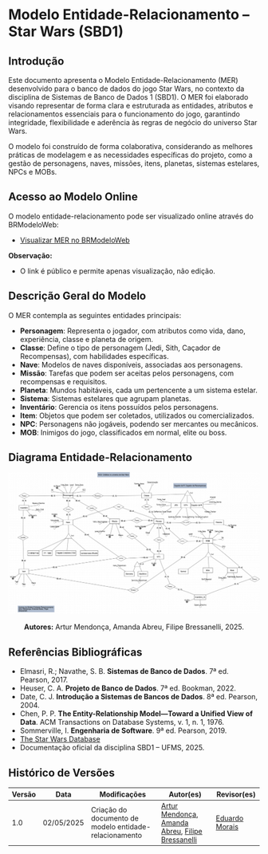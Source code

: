 # Modelo Entidade-Relacionamento – Star Wars (SBD1)

## Introdução

Este documento apresenta o Modelo Entidade-Relacionamento (MER) desenvolvido para o banco de dados do jogo Star Wars, no contexto da disciplina de Sistemas de Banco de Dados 1 (SBD1). O MER foi elaborado visando representar de forma clara e estruturada as entidades, atributos e relacionamentos essenciais para o funcionamento do jogo, garantindo integridade, flexibilidade e aderência às regras de negócio do universo Star Wars.

O modelo foi construído de forma colaborativa, considerando as melhores práticas de modelagem e as necessidades específicas do projeto, como a gestão de personagens, naves, missões, itens, planetas, sistemas estelares, NPCs e MOBs.

## Acesso ao Modelo Online

O modelo entidade-relacionamento pode ser visualizado online através do BRModeloWeb:
- [Visualizar MER no BRModeloWeb](https://app.brmodeloweb.com/#!/publicview/68140cddafaa9fcadd1c98f6)

**Observação:**
- O link é público e permite apenas visualização, não edição.

## Descrição Geral do Modelo

O MER contempla as seguintes entidades principais:
- **Personagem**: Representa o jogador, com atributos como vida, dano, experiência, classe e planeta de origem.
- **Classe**: Define o tipo de personagem (Jedi, Sith, Caçador de Recompensas), com habilidades específicas.
- **Nave**: Modelos de naves disponíveis, associadas aos personagens.
- **Missão**: Tarefas que podem ser aceitas pelos personagens, com recompensas e requisitos.
- **Planeta**: Mundos habitáveis, cada um pertencente a um sistema estelar.
- **Sistema**: Sistemas estelares que agrupam planetas.
- **Inventário**: Gerencia os itens possuídos pelos personagens.
- **Item**: Objetos que podem ser coletados, utilizados ou comercializados.
- **NPC**: Personagens não jogáveis, podendo ser mercantes ou mecânicos.
- **MOB**: Inimigos do jogo, classificados em normal, elite ou boss.

## Diagrama Entidade-Relacionamento

<p align="center">
  <img src="../Imagens/mer_starwars.png" alt="Diagrama MER Star Wars" width="800px">
</p>

<p align="center"><b>Autores:</b> Artur Mendonça, Amanda Abreu, Filipe Bressanelli, 2025.</p>

## Referências Bibliográficas

- Elmasri, R.; Navathe, S. B. **Sistemas de Banco de Dados**. 7ª ed. Pearson, 2017.
- Heuser, C. A. **Projeto de Banco de Dados**. 7ª ed. Bookman, 2022.
- Date, C. J. **Introdução a Sistemas de Bancos de Dados**. 8ª ed. Pearson, 2004.
- Chen, P. P. **The Entity-Relationship Model—Toward a Unified View of Data**. ACM Transactions on Database Systems, v. 1, n. 1, 1976.
- Sommerville, I. **Engenharia de Software**. 9ª ed. Pearson, 2019.
- [The Star Wars Database](https://www.starwars.com/databank)
- Documentação oficial da disciplina SBD1 – UFMS, 2025.

## Histórico de Versões

| Versão | Data       | Modificações                                      | Autor(es)     | Revisor(es) |
|--------|------------|---------------------------------------------------|---------------|-------------|
| 1.0    | 02/05/2025 | Criação do documento de modelo entidade-relacionamento  | [Artur Mendonça](https://github.com/ArtyMend07), [Amanda Abreu](https://github.com/Amandaaaaabreu), [Filipe Bressanelli](https://github.com/fbressa) |  [Eduardo Morais](https://github.com/Edumorais08) |
